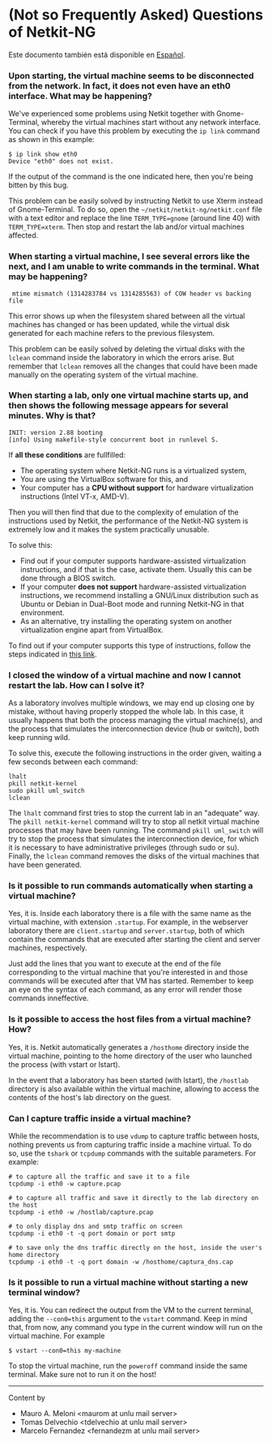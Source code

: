 # (Not so Frequently Asked) Questions of Netkit-NG

Este documento también está disponible en [Español](preguntas-frecuentes.md).

### Upon starting, the virtual machine seems to be disconnected from the network. In fact, it does not even have an eth0 interface. What may be happening?

We've experienced some problems using Netkit together with Gnome-Terminal, whereby the virtual machines start without any network interface. You can check if you have this problem by executing the `ip link` command as shown in this example:

    $ ip link show eth0
    Device "eth0" does not exist.

If the output of the command is the one indicated here, then you're being bitten by this bug.

This problem can be easily solved by instructing Netkit to use Xterm instead of Gnome-Terminal. To do so, open the `~/netkit/netkit-ng/netkit.conf` file with a text editor and replace the line `TERM_TYPE=gnome` (around line 40) with `TERM_TYPE=xterm`. Then stop and restart the lab and/or virtual machines affected.

### When starting a virtual machine, I see several errors like the next, and I am unable to write commands in the terminal. What may be happening?

     mtime mismatch (1314283784 vs 1314285563) of COW header vs backing file

This error shows up when the filesystem shared between all the virtual machines has changed or has been updated, while the virtual disk generated for each machine refers to the previous filesystem.

This problem can be easily solved by deleting the virtual disks with the `lclean` command inside the laboratory in which the errors arise. But remember that `lclean` removes all the changes that could have been made manually on the operating system of the virtual machine.

### When starting a lab, only one virtual machine starts up, and then shows the following message appears for several minutes. Why is that?

    INIT: version 2.88 booting
    [info] Using makefile-style concurrent boot in runlevel S.

If **all these conditions** are fullfilled:

- The operating system where Netkit-NG runs is a virtualized system,
- You are using the VirtualBox software for this, and
- Your computer has a **CPU without support** for hardware virtualization instructions (Intel VT-x, AMD-V).

Then you will then find that due to the complexity of emulation of the instructions used by Netkit, the performance of the Netkit-NG system is extremely low and it makes the system practically unusable.

To solve this:

- Find out if your computer supports hardware-assisted virtualization instructions, and if that is the case, activate them. Usually this can be done through a BIOS switch.
- If your computer **does not support** hardware-assisted virtualization instructions, we recommend installing a GNU/Linux distribution such as Ubuntu or Debian in Dual-Boot mode and running Netkit-NG in that environment.
- As an alternative, try installing the operating system on another virtualization engine apart from VirtualBox.

To find out if your computer supports this type of instructions, follow the steps indicated in [this link](https://blogs.msdn.microsoft.com/taylorb/2008/06/19/hyper-v-will-my-computer-run-hyper-v-detecting-intel-vt-and-amd-v/).

### I closed the window of a virtual machine and now I cannot restart the lab. How can I solve it?

As a laboratory involves multiple windows, we may end up closing one by mistake, without having properly stopped the whole lab. In this case, it usually happens that both the process managing the virtual machine(s), and the process that simulates the interconnection device (hub or switch), both keep running wild.

To solve this, execute the following instructions in the order given, waiting a few seconds between each command:

    lhalt
    pkill netkit-kernel
    sudo pkill uml_switch
    lclean

The `lhalt` command first tries to stop the current lab in an "adequate" way. The `pkill netkit-kernel` command will try to stop all netkit virtual machine processes that may have been running. The command `pkill uml_switch` will try to stop the process that simulates the interconnection device, for which it is necessary to have administrative privileges (through sudo or su). Finally, the `lclean` command removes the disks of the virtual machines that have been generated.

### Is it possible to run commands automatically when starting a virtual machine?

Yes, it is. Inside each laboratory there is a file with the same name as the virtual machine, with extension `.startup`. For example, in the webserver laboratory there are `client.startup` and `server.startup`, both of which contain the commands that are executed after starting the client and server machines, respectively.

Just add the lines that you want to execute at the end of the file corresponding to the virtual machine that you're interested in and those commands will be executed after that VM has started. Remember to keep an eye on the syntax of each command, as any error will render those commands inneffective.

### Is it possible to access the host files from a virtual machine? How?

Yes, it is. Netkit automatically generates a `/hosthome` directory inside the virtual machine, pointing to the home directory of the user who launched the process (with vstart or lstart).

In the event that a laboratory has been started (with lstart), the `/hostlab` directory is also available within the virtual machine, allowing to access the contents of the host's lab directory on the guest.

### Can I capture traffic inside a virtual machine?

While the recommendation is to use `vdump` to capture traffic between hosts, nothing prevents us from capturing traffic inside a machine virtual. To do so, use the `tshark` or `tcpdump` commands with the suitable parameters. For example:

    # to capture all the traffic and save it to a file
    tcpdump -i eth0 -w capture.pcap

    # to capture all traffic and save it directly to the lab directory on the host
    tcpdump -i eth0 -w /hostlab/capture.pcap

    # to only display dns and smtp traffic on screen
    tcpdump -i eth0 -t -q port domain or port smtp

    # to save only the dns traffic directly on the host, inside the user's home directory
    tcpdump -i eth0 -t -q port domain -w /hosthome/captura_dns.cap

### Is it possible to run a virtual machine without starting a new terminal window?

Yes, it is. You can redirect the output from the VM to the current terminal, adding the `--con0=this` argument to the `vstart` command. Keep in mind that, from now, any command you type in the current window will run on the virtual machine. For example

    $ vstart --con0=this my-machine

To stop the virtual machine, run the `poweroff` command inside the same terminal. Make sure not to run it on the host!

---

Content by

* Mauro A. Meloni \<maurom at unlu mail server\>
* Tomas Delvechio \<tdelvechio at unlu mail server\>
* Marcelo Fernandez \<fernandezm at unlu mail server\>
